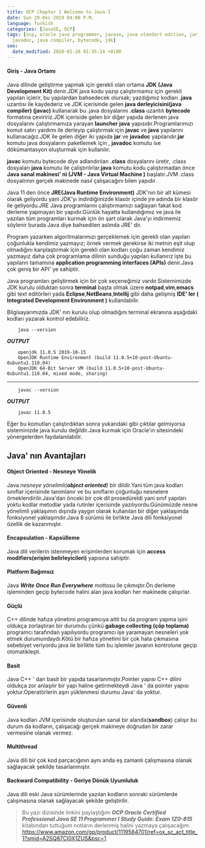 ```yaml
---
title: OCP Chapter 1 Welcome to Java-I
date: Sun 29-Dec-2019 04:08 P.M.
language: Turkish
categories: [JavaSE, OCP]
tags: [ocp, oracle java programmer, javase, java standart edition, jar, java, javac,
  javadoc, java compiler, bytecode, jdk]
seo:
  date_modified: 2020-01-28 01:35:14 +0100
---
```


#### Giriş - Java Ortamı

Java dilinde geliştirme yapmak için gerekli olan ortama **JDK (Java Development Kit)** denir.JDK java kodu yazıp çalıştırmamız için gerekli yapıları içierir, bu yapılardan bahsedecek olursak; yazdığımız kodları **.java** uzantısı ile kaydederiz ve JDK içerisinde gelen **java derleyicisini(java compiler) (javac)** kullanarak bu .java dosyalarını **.class** uzantılı **bytecode** formatına çeviririz.JDK içeriside gelen bir diğer yapıda derlenen java dosyalarını çalıştırmamıza yarayan **launcher** **java** yapısıdır.Programlarımızı komut satırı yardımı ile derleyip çalıştırmak için **javac** ve **java** yapılarını kullanacağız.JDK ile gelen diğer iki yapıda **jar** ve **javadoc** yapılarıdır.**jar** komutu java dosyalarını paketlemek için , **javadoc** komutu ise dökümantasyon oluşturmak için kullanılır. 

**javac** komutu bytecode diye adlandırılan **.class** dosyalarını üretir, .class dosyaları **java** komutu ile çaliştırılırlar.**java** komutu kodu çalıştırmadan önce **Java sanal makinesi' ni (JVM - Java Virtual Machine )** başlatır.JVM .class dosyalrının gerçek makinede nasıl çalışacağını bilen yapıdır.

Java 11 den önce **JRE(Java Runtime Environment)** JDK'nın bir alt kümesi olarak geliyordu yani JDK'yı indirdiğimizde klasör içinde jre adında bir klasör ile geliyordu.JRE Java programlarını çalıştırmamızı sağlayan fakat kod derleme yapmayan bir yapıdır.Günlük hayatta kullandığımız ve java ile yazılan tüm programları kurmak için ön şart olarak Java'yı indirmemiz söylenir burada Java diye bahsedilen aslında JRE' dir.

Program yazarken algoritmalarımızı gerçeklemek için gerekli olan yapıları çoğunlukla kendimiz yazmayız; örnek vermek gerekirse iki metnin eşit olup olmadığını karşılaştırmak için gerekli olan kodları çoğu zaman kendimiz yazmayız daha çok programlama dilinin sunduğu yapıları kullanırız işte bu yapıların tamamına **application programming interfaces (APIs)** denir.Java çok geniş bir API' ye sahiptir.

Java programları geliştirmek için bir çok seçeneğimiz vardır.Sistemimizde JDK kurulu olduktan sonra **terminal** başta olmak üzere **notpad**,**vim**,**emacs** gibi text editörleri yada **Eclipse**,**NetBeans**,**Intellij** gibi daha gelişmiş **IDE' ler ( Integrated Development Environment )** kullanılabilir.

Bilgisayarımızda JDK' nın kurulu olup olmadığını terminal ekranına aşağıdaki kodları yazarak kontrol edebiliriz.

        java --version

**_OUTPUT_**


        
        
        openjdk 11.0.5 2019-10-15
        OpenJDK Runtime Environment (build 11.0.5+10-post-Ubuntu-0ubuntu1.118.04)
        OpenJDK 64-Bit Server VM (build 11.0.5+10-post-Ubuntu-0ubuntu1.118.04, mixed mode, sharing)
 
 ---

        javac --version

**_OUTPUT_**

        javac 11.0.5

Eğer bu komutları çalıştırdıktan sonra yukarıdaki gibi çıktılar gelmiyorsa sisteminizde java kurulu değildir.Java kurmak için Oracle'ın sitesindeki yönergelerden faydalanılabilir.

## Java' nın Avantajları

#### Object Oriented - Nesneye Yönelik
Java _nesneye yönelimli(**object oriented**)_ bir dildir.Yani tüm java kodları sınıflar içerisinde tanımlanır ve bu sınıfların çoğunluğu nesnelere örneklendirilir.Java'dan önceki bir çok dil prosedüreldi yani sınıf yapıları yoktu kodlar metodlar yada rutinler içerisinde yazılıyordu.Günümüzde nesne yönelimli yaklaşımın dışında yaygın olarak kullanılan bir diğer yaklaşımda fonksiyonel yaklaşımdır.Java 8 sürümü ile birlikte Java dili fonksiyonel özellik de kazanmıştır.

#### Encapsulation - Kapsülleme
Java dili verilerin istenmeyen erişimlerden korumak için **access modifiers(erişim belirleyicileri)** yapısına sahiptir. 

#### Platform Bağımsız
Java **_Write Once Run Everywhere_** mottosu ile çıkmıştır.Ön derleme işleminden geçip bytecode halini alan java kodları her makinede çalışırlar.

#### Güçlü
C++ dilinde hafıza yönetimi programcıya aitti bu da program yapma işini oldukça zorlaştıran bir durumdu çünkü **gabage collecting (çöp toplama)** programcı tarafından yapılıyordu programcı işe yaramayan nesneleri yok etmek durumundaydı.Kötü bir hafıza yönetimi bir çok hata çıkmasına sebebiyet veriyordu java ile birlikte tüm bu işlemler javanın kontrolune geçip otomatikleşti.

#### Basit
Java C++ ' dan basit bir yapıda tasarlanmıştır.Pointer yapısı C++ dilini oldukça zor anlaşılır bir yapı haline getirmekteydi Java ' da pointer yapısı yoktur.Operatörlerin aşırı yüklenmesi durumu Java' da yoktur.

#### Güvenli 
Java kodları JVM içerisinde oluşturulan sanal bir alanda(**sandbox**) çalışır bu durum da kodların, çalışacağı gerçek makineye doğrudan bir zarar vermesine olanak vermez.

#### Multithread
Java dili bir çok kod parçacığının aynı anda eş zamanlı çalışmasına olanak sağlayacak şekilde tasarlanmıştır.

#### Backward Compatibility - Geriye Dönük Uyumluluk
Java dili eski Java sürümlerinde yazılan kodların sonraki sürümlerde çalışmasına olanak sağlayacak şekilde geliştirilir.


> Bu yazı dizisinde linkini paylaştığım **_OCP Oracle Certified Professional Java SE 11 Programmer I Study Guide: Exam 1Z0-815_** kitabından tuttuğum notların derlenmiş halini yazmaya çalışacağım.
https://www.amazon.com/gp/product/1119584701/ref=ox_sc_act_title_1?smid=A2SQ87CI0X1ZUS&psc=1




